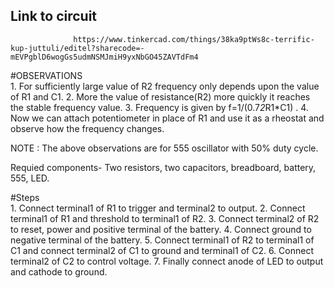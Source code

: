 ## Link to circuit  
                  https://www.tinkercad.com/things/38ka9ptWs8c-terrific-kup-juttuli/editel?sharecode=-mEVPgblD6wogGs5udmNSMJmiH9yxNbGO45ZAVTdFm4


#OBSERVATIONS      
                  1.  For sufficiently large value of R2 frequency only depends upon the value of R1 and C1.
                  2.  More the value of resistance(R2) more quickly it reaches the stable frequency value.
                  3.  Frequency is given by f=1/(0.7*2*R1*C1) .
                  4.  Now we can attach potentiometer in place of R1 and use it as a rheostat and observe how the frequency changes.

NOTE : The above observations are for 555 oscillator with 50% duty cycle.

Requied components- Two resistors, two capacitors, breadboard, battery, 555, LED.

#Steps         
         1. Connect terminal1 of R1 to trigger and terminal2 to output.
         2. Connect terminal1 of R1 and threshold to terminal1 of R2.
         3. Connect terminal2 of R2 to reset, power and positive terminal of the battery.
         4. Connect ground to negative terminal of the battery.
         5. Connect terminal1 of R2 to terminal1 of C1 and connect terminal2 of C1 to ground and terminal1 of C2.
         6. Connect terminal2 of C2 to control voltage.
         7. Finally connect anode of LED to output and cathode to ground.